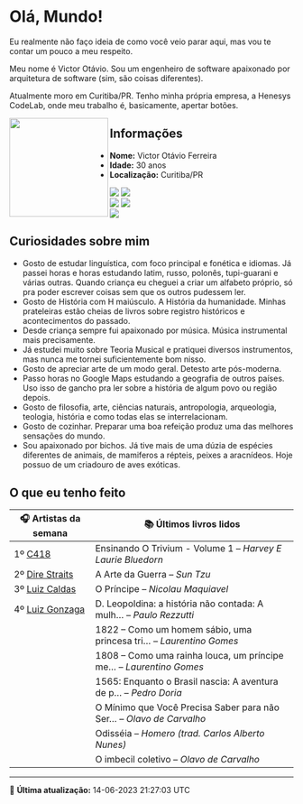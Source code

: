 # Olá, Mundo!

Eu realmente não faço ideia de como você veio parar aqui, mas vou te contar um pouco a meu respeito.

Meu nome é Victor Otávio. Sou um engenheiro de software apaixonado por arquitetura de software (sim, são coisas diferentes).

Atualmente moro em Curitiba/PR. Tenho minha própria empresa, a Henesys CodeLab, onde meu trabalho é, basicamente, apertar botões.

<img align="left" src="https://github.com/vctrtvfrrr/vctrtvfrrr/raw/master/octocat.png" alt="" width="175" />

## Informações

- **Nome:** Victor Otávio Ferreira
- **Idade:** 30 anos
- **Localização:** Curitiba/PR

[![](https://img.shields.io/badge/LinkedIn-victorotavio-blue)](https://www.linkedin.com/in/victorotavio/) [![](https://img.shields.io/badge/Twitter-@vctrtvfrrr-blue)](https://twitter.com/vctrtvfrrr)  
[![](https://img.shields.io/badge/GitHub-vctrtvfrrr-24292e)](https://github.com/vctrtvfrrr) [![](https://img.shields.io/badge/GitLab-vctrtvfrrr-ec5d16)](https://gitlab.com/vctrtvfrrr)  
[![](https://img.shields.io/badge/Email-victor@otavioferreira.com.br-red)](mailto:victor@otavioferreira.com.br)  

## Curiosidades sobre mim

-   Gosto de estudar linguística, com foco principal e fonética e idiomas. Já passei horas e horas estudando latim, russo, polonês, tupi-guarani e várias outras. Quando criança eu cheguei a criar um alfabeto próprio, só pra poder escrever coisas sem que os outros pudessem ler.
-   Gosto de História com H maiúsculo. A História da humanidade. Minhas prateleiras estão cheias de livros sobre registro históricos e acontecimentos do passado.
-   Desde criança sempre fui apaixonado por música. Música instrumental mais precisamente.
-   Já estudei muito sobre Teoria Musical e pratiquei diversos instrumentos, mas nunca me tornei suficientemente bom nisso.
-   Gosto de apreciar arte de um modo geral. Detesto arte pós-moderna.
-   Passo horas no Google Maps estudando a geografia de outros países. Uso isso de gancho pra ler sobre a história de algum povo ou região depois.
-   Gosto de filosofia, arte, ciências naturais, antropologia, arqueologia, teologia, história e como todas elas se interrelacionam.
-   Gosto de cozinhar. Preparar uma boa refeição produz uma das melhores sensações do mundo.
-   Sou apaixonado por bichos. Já tive mais de uma dúzia de espécies diferentes de animais, de mamiferos a répteis, peixes a aracnídeos. Hoje possuo de um criadouro de aves exóticas.


## O que eu tenho feito

|                   🎧 Artistas da semana                   |                      📚 Últimos livros lidos                      |
|-----------------------------------------------------------|-------------------------------------------------------------------|
| 1º [C418](https://www.last.fm/music/C418)                 | Ensinando O Trivium - Volume 1	–	_Harvey E Laurie Bluedorn_         |
| 2º [Dire Straits](https://www.last.fm/music/Dire+Straits) | A Arte da Guerra	–	_Sun Tzu_                                        |
| 3º [Luiz Caldas](https://www.last.fm/music/Luiz+Caldas)   | O Príncipe	–	_Nicolau Maquiavel_                                    |
| 4º [Luiz Gonzaga](https://www.last.fm/music/Luiz+Gonzaga) | D. Leopoldina: a história não contada: A mulh…	–	_Paulo Rezzutti_   |
|                                                           | 1822 – Como um homem sábio, uma princesa tri…	–	_Laurentino Gomes_  |
|                                                           | 1808 – Como uma rainha louca, um príncipe me…	–	_Laurentino Gomes_  |
|                                                           | 1565: Enquanto o Brasil nascia: A aventura de p…	–	_Pedro Doria_    |
|                                                           | O Mínimo que Você Precisa Saber para não Ser…	–	_Olavo de Carvalho_ |
|                                                           | Odisséia	–	_Homero (trad. Carlos Alberto Nunes)_                    |
|                                                           | O imbecil coletivo	–	_Olavo de Carvalho_                            |


---

🚀 **Última atualização:** 14-06-2023 21:27:03 UTC